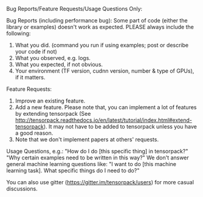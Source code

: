Bug Reports/Feature Requests/Usage Questions Only:

Bug Reports (including performance bug):
Some part of code (either the library or examples) doesn't work as expected.
PLEASE always include the following:
1. What you did. (command you run if using examples; post or describe your code if not)
2. What you observed, e.g. logs.
3. What you expected, if not obvious.
4. Your environment (TF version, cudnn version, number & type of GPUs), if it matters.

Feature Requests:
1. Improve an existing feature.
2. Add a new feature. Please note that, you can implement a lot of features by extending tensorpack
	(See http://tensorpack.readthedocs.io/en/latest/tutorial/index.html#extend-tensorpack).
	It may not have to be added to tensorpack unless you have a good reason.
3. Note that we don't implement papers at others' requests.

Usage Questions, e.g.:
"How do I do [this specific thing] in tensorpack?"
"Why certain examples need to be written in this way?"
We don't answer general machine learning questions like:
"I want to do [this machine learning task]. What specific things do I need to do?"

You can also use gitter (https://gitter.im/tensorpack/users) for more casual discussions.

